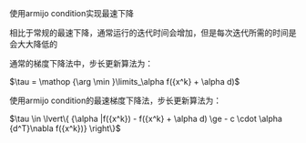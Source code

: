 使用armijo condition实现最速下降

相比于常规的最速下降，通常运行的迭代时间会增加，但是每次迭代所需的时间是会大大降低的

通常的梯度下降法中，步长更新算法为：

$\tau  = \mathop {\arg \min }\limits_\alpha  f({x^k} + \alpha d)$

使用armijo condition的最速梯度下降法，步长更新算法为：

$\tau  \in \lvert\{ {\alpha |f({x^k}) - f({x^k} + \alpha d) \ge  - c \cdot \alpha {d^T}\nabla f({x^k})} \right\}$
